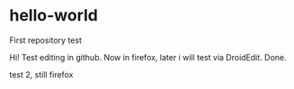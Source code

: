 # hello-world
First repository test


Hi! Test editing in github. Now in firefox, later i will test via DroidEdit.
Done.

test 2, still firefox
